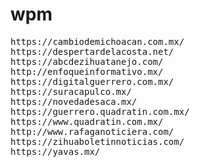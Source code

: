 # wpm
<pre>
https://cambiodemichoacan.com.mx/
https://despertardelacosta.net/
https://abcdezihuatanejo.com/
http://enfoqueinformativo.mx/
https://digitalguerrero.com.mx/
https://suracapulco.mx/
https://novedadesaca.mx/
https://guerrero.quadratin.com.mx/
https://www.quadratin.com.mx/
http://www.rafaganoticiera.com/
https://zihuaboletinnoticias.com/
https://yavas.mx/
</pre>
